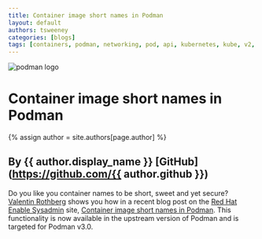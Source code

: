 ```yaml
---
title: Container image short names in Podman 
layout: default
authors: tsweeney 
categories: [blogs]
tags: [containers, podman, networking, pod, api, kubernetes, kube, v2, hpc, windows, mac]
---
```

![podman logo](https://podman.io/images/podman.svg)

# Container image short names in Podman 
{% assign author = site.authors[page.author] %}
## By {{ author.display_name }} [GitHub](https://github.com/{{ author.github }})

Do you like you container names to be short, sweet and yet secure?  [Valentin Rothberg](https://twitter.com/vlntnrthbrg) shows you how in a recent blog post on the [Red Hat Enable Sysadmin](https://www.redhat.com/sysadmin/) site, [Container image short names in Podman](https://www.redhat.com/sysadmin/container-image-short-names).  This functionality is now available in the upstream version of Podman and is targeted for Podman v3.0.
